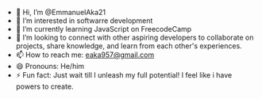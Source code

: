 - 👋 Hi, I’m @EmmanuelAka21
- 👀 I’m interested in softwarre development
- 🌱 I’m currently learning JavaScript on FreecodeCamp
- 💞️ I’m looking to connect with other aspiring developers to collaborate on projects, share knowledge, and learn from each other's experiences. 
- 📫 How to reach me:  eaka957@gmail.com
- 😄 Pronouns: He/him
- ⚡ Fun fact: Just wait till I unleash my full potential! I feel like i have powers to create.

<!---
EmmanuelAka21/EmmanuelAka21 is a ✨ special ✨ repository because its `README.md` (this file) appears on your GitHub profile.
You can click the Preview link to take a look at your changes.
--->
